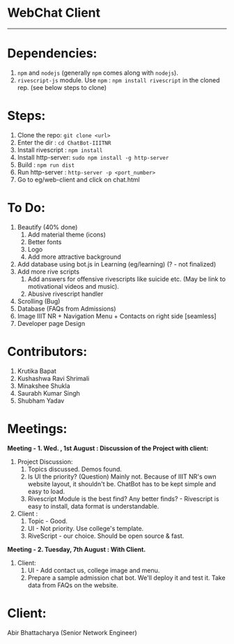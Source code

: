 WebChat Client
===================

- - - - 
# Dependencies: #

1. `npm` and `nodejs` (generally `npm` comes along with `nodejs`). 
2. `rivescript-js` module. Use `npm` : `npm install rivescript` in the cloned rep. (see below steps to clone)

# Steps: # 

1. Clone the repo: `git clone <url>`
2. Enter the dir : `cd ChatBot-IIITNR`
3. Install rivescript : `npm install`
4. Install http-server: `sudo npm install -g http-server`
5. Build              : `npm run dist`
6. Run http-server    : `http-server -p <port_number>`
7. Go to eg/web-client and click on chat.html

# To Do: #

1. Beautify (40% done)
    1. Add material theme (icons)
    2. Better fonts
    3. Logo
    4. Add more attractive background
2. Add database using bot.js in Learning (eg/learning) (? - not finalized)
3. Add more rive scripts
    1. Add answers for offensive rivescripts like suicide etc. (May be link to
motivational videos and music).
    2. Abusive rivescript handler
4. Scrolling (Bug)
5. Database (FAQs from Admissions)
6. Image IIIT NR + Navigation Menu + Contacts on right side [seamless]
7. Developer page Design


# Contributors: #

1. Krutika Bapat
2. Kushashwa Ravi Shrimali
3. Minakshee Shukla
4. Saurabh Kumar Singh
5. Shubham Yadav

# Meetings: #
**Meeting - 1. Wed. , 1st August : Discussion of the Project with client:**

1. Project Discussion:
    1. Topics discussed. Demos found.
    2. Is UI the priority? (Question) Mainly not. Because of IIIT NR's own website layout, it shouldn't be. ChatBot has to be kept simple and easy to load.
    3. Rivescript Module is the best find? Any better finds? - Rivescript is easy to install, data format is understandable. 
2. Client :
    1. Topic - Good.
    2. UI - Not priority. Use college's template.
    3. RiveScript - our choice. Should be open source & fast.

**Meeting - 2. Tuesday, 7th August : With Client.**

1. Client:
    1. UI - Add contact us, college image and menu.
    2. Prepare a sample admission chat bot. We'll deploy it and test it. Take data from FAQs on the website.
# Client: #

Abir Bhattacharya
(Senior Network Engineer)
